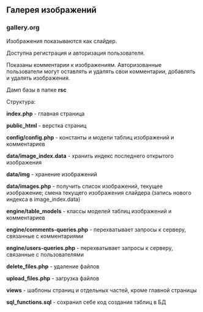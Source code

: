 ## Галерея изображений
### gallery.org

Изображения показываются как слайдер.

Доступна регистрация и авторизация пользователя.

Показаны комментарии к изображениям. Авторизованные пользователи могут оставлять и удалять свои комментарии, добавлять и удалять изображения.

Дамп базы в папке **rsc**

Структура:

**index.php** - главная страница

**public_html** - верстка страниц

**config/config.php** - константы и модели таблиц изображений и комментариев

**data/image_index.data** - хранить индекс последнего открытого изображения

**data/img** - хранение изображений

**data/images.php** - получить список изображений, текущее изображение; смена текущего изображения слайдера (запись нового индекса в image_index.data)

**engine/table_models** - классы моделей таблиц изображений и комментариев

**engine/comments-queries.php** - перехватывает запросы к серверу, связанные с комментариями

**engine/users-queries.php** - перехватывает запросы к серверу, связанные с пользователями

**delete_files.php** - удаление файлов

**upload_files.php** - загрузка файлов

**views** - шаблоны страниц и отдельных частей, кроме главной страницы

**sql_functions.sql** - сохранил себе код создания таблиц в БД
